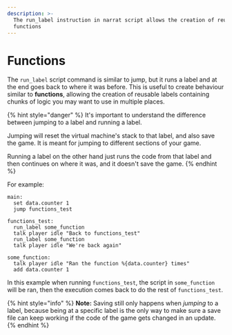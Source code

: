 ```yaml
---
description: >-
  The run_label instruction in narrat script allows the creation of reusable
  functions
---
```


# Functions

The `run_label` script command is similar to jump, but it runs a label and at the end goes back to where it was before. This is useful to create behaviour similar to **functions**, allowing the creation of reusable labels containing chunks of logic you may want to use in multiple places.

{% hint style="danger" %}
It's important to understand the difference between jumping to a label and running a label.&#x20;

Jumping will reset the virtual machine's stack to that label, and also save the game. It is meant for jumping to different sections of your game.

Running a label on the other hand just runs the code from that label and then continues on where it was, and it doesn't save the game.
{% endhint %}

For example:

```
main:
  set data.counter 1
  jump functions_test

functions_test:
  run_label some_function
  talk player idle "Back to functions_test"
  run_label some_function
  talk player idle "We're back again"

some_function:
  talk player idle "Ran the function %{data.counter} times"
  add data.counter 1
```

In this example when running `functions_test`, the script in `some_function` will be ran, then the execution comes back to do the rest of `functions_test`.

{% hint style="info" %}
**Note:** Saving still only happens when _jumping_ to a label, because being at a specific label is the only way to make sure a save file can keep working if the code of the game gets changed in an update.
{% endhint %}
